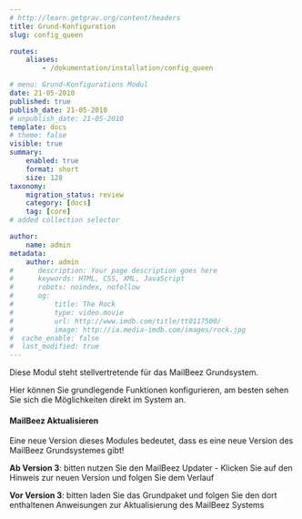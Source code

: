```yaml
---
# http://learn.getgrav.org/content/headers
title: Grund-Konfiguration
slug: config_queen

routes:
    aliases:
        - /dokumentation/installation/config_queen

# menu: Grund-Konfigurations Modul
date: 21-05-2010
published: true
publish_date: 21-05-2010
# unpublish_date: 21-05-2010
template: docs
# theme: false
visible: true
summary:
    enabled: true
    format: short
    size: 128
taxonomy:
    migration_status: review
    category: [docs]
    tag: [core]
# added collection selector

author:
    name: admin
metadata:
    author: admin
#      description: Your page description goes here
#      keywords: HTML, CSS, XML, JavaScript
#      robots: noindex, nofollow
#      og:
#          title: The Rock
#          type: video.movie
#          url: http://www.imdb.com/title/tt0117500/
#          image: http://ia.media-imdb.com/images/rock.jpg
#  cache_enable: false
#  last_modified: true
---
```


Diese Modul steht stellvertretende für das MailBeez Grundsystem.

Hier können Sie grundlegende Funktionen konfigurieren, am besten sehen Sie sich die Möglichkeiten direkt im System an.


#### MailBeez Aktualisieren


Eine neue Version dieses Modules bedeutet, dass es eine neue Version des MailBeez Grundsystemes gibt!
 
**Ab Version 3**: bitten nutzen Sie den MailBeez Updater - Klicken Sie auf den Hinweis zur neuen Version und folgen Sie dem Verlauf

**Vor Version 3**: bitten laden Sie das Grundpaket und folgen Sie den dort enthaltenen Anweisungen zur Aktualisierung des MailBeez Systems
